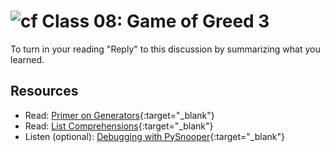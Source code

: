 # ![cf](http://i.imgur.com/7v5ASc8.png) Class 08: Game of Greed 3

To turn in your reading "Reply" to this discussion by summarizing what you learned.

## Resources
- Read: [Primer on Generators](https://realpython.com/primer-on-python-decorators/){:target="_blank"}
- Read: [List Comprehensions](https://www.pythonforbeginners.com/basics/list-comprehensions-in-python){:target="_blank"}
- Listen (optional): [Debugging with PySnooper](https://www.pythonpodcast.com/pysnooper-python-debugging-episode-241/){:target="_blank"}
